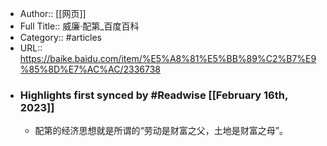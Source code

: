 - Author:: [[网页]]
- Full Title:: 威廉·配第_百度百科
- Category:: #articles
- URL:: https://baike.baidu.com/item/%E5%A8%81%E5%BB%89%C2%B7%E9%85%8D%E7%AC%AC/2336738
- ### Highlights first synced by #Readwise [[February 16th, 2023]]
    - 配第的经济思想就是所谓的“劳动是财富之父，土地是财富之母”。
